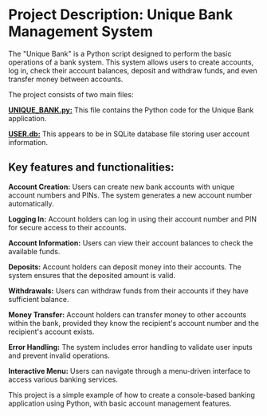 # Project Description: Unique Bank Management System

The "Unique Bank" is a Python script designed to perform the basic operations of a bank system. This system allows users to create accounts, log in, check their account balances, deposit and withdraw funds, and even transfer money between accounts.

The project consists of two main files:

[**UNIQUE_BANK.py:**](./UNIQUE_BANK.py) This file contains the Python code for the Unique Bank application.

[**USER.db:**](./USER.db) This appears to be in SQLite database file storing user account information.

## Key features and functionalities:

**Account Creation:** Users can create new bank accounts with unique account numbers and PINs. The system generates a new account number automatically.

**Logging In:** Account holders can log in using their account number and PIN for secure access to their accounts.

**Account Information:** Users can view their account balances to check the available funds.

**Deposits:** Account holders can deposit money into their accounts. The system ensures that the deposited amount is valid.

**Withdrawals:** Users can withdraw funds from their accounts if they have sufficient balance.

**Money Transfer:** Account holders can transfer money to other accounts within the bank, provided they know the recipient's account number and the recipient's account exists.

**Error Handling:** The system includes error handling to validate user inputs and prevent invalid operations.

**Interactive Menu:** Users can navigate through a menu-driven interface to access various banking services.

This project is a simple example of how to create a console-based banking application using Python, with basic account management features.
